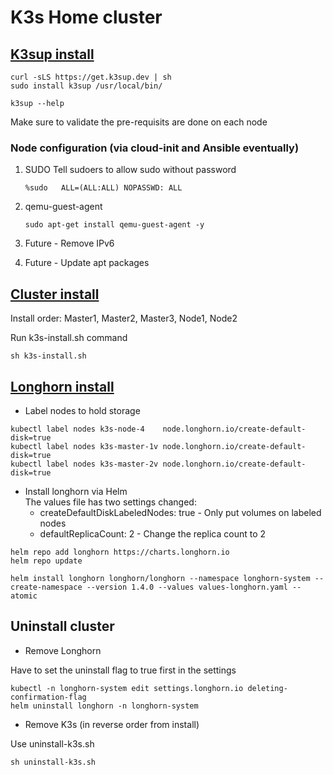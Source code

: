 # K3s Home cluster

## [K3sup install](https://github.com/alexellis/k3sup#download-k3sup-tldr)

```
curl -sLS https://get.k3sup.dev | sh
sudo install k3sup /usr/local/bin/

k3sup --help
```
Make sure to validate the pre-requisits are done on each node

### Node configuration (via **cloud-init and Ansible eventually**)

1. SUDO
    Tell sudoers to allow sudo without password
    ```
    %sudo   ALL=(ALL:ALL) NOPASSWD: ALL
    ```

2. qemu-guest-agent
    ```
    sudo apt-get install qemu-guest-agent -y
    ```

3. Future - Remove IPv6

4. Future - Update apt packages

## [Cluster install](https://github.com/alexellis/k3sup#create-a-multi-master-ha-setup-with-embedded-etcd)

Install order: Master1, Master2, Master3, Node1, Node2  

Run k3s-install.sh command
```
sh k3s-install.sh
```

## [Longhorn install](https://longhorn.io/docs/1.4.0/deploy/install/install-with-helm/)

- Label nodes to hold storage  
```
kubectl label nodes k3s-node-4    node.longhorn.io/create-default-disk=true
kubectl label nodes k3s-master-1v node.longhorn.io/create-default-disk=true
kubectl label nodes k3s-master-2v node.longhorn.io/create-default-disk=true
```

- Install longhorn via Helm  
The values file has two settings changed:  
  - createDefaultDiskLabeledNodes: true  - Only put volumes on labeled nodes
  - defaultReplicaCount: 2 - Change the replica count to 2


```
helm repo add longhorn https://charts.longhorn.io
helm repo update

helm install longhorn longhorn/longhorn --namespace longhorn-system --create-namespace --version 1.4.0 --values values-longhorn.yaml --atomic
```

## Uninstall cluster

- Remove Longhorn 

Have to set the uninstall flag to true first in the settings  

```
kubectl -n longhorn-system edit settings.longhorn.io deleting-confirmation-flag
helm uninstall longhorn -n longhorn-system
```

- Remove K3s (in reverse order from install)  

Use uninstall-k3s.sh  

```
sh uninstall-k3s.sh
```


